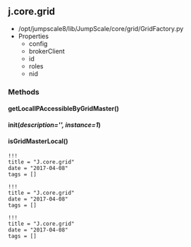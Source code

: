 <!-- toc -->
## j.core.grid

- /opt/jumpscale8/lib/JumpScale/core/grid/GridFactory.py
- Properties
    - config
    - brokerClient
    - id
    - roles
    - nid

### Methods

#### getLocalIPAccessibleByGridMaster() 

#### init(*description='', instance=1*) 

#### isGridMasterLocal() 


```
!!!
title = "J.core.grid"
date = "2017-04-08"
tags = []
```

```
!!!
title = "J.core.grid"
date = "2017-04-08"
tags = []
```

```
!!!
title = "J.core.grid"
date = "2017-04-08"
tags = []
```
